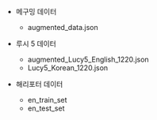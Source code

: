 - 메구밍 데이터
  - augmented_data.json
  
- 루시 5 데이터
  - augmented_Lucy5_English_1220.json
  - Lucy5_Korean_1220.json
 
- 해리포터 데이터
  - en_train_set
  - en_test_set
